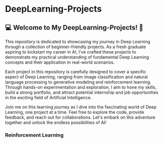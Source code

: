 # DeepLearning-Projects
## :computer: Welcome to My DeepLearning-Projects! 🚀

This repository is dedicated to showcasing my journey in Deep Learning through a collection of beginner-friendly projects. As a fresh graduate aspiring to kickstart my career in AI, I've crafted these projects to demonstrate my practical understanding of fundamental Deep Learning concepts and their application in real-world scenarios.

Each project in this repository is carefully designed to cover a specific aspect of Deep Learning, ranging from image classification and natural language processing to generative modeling and reinforcement learning. Through hands-on experimentation and exploration, I aim to hone my skills, build a strong portfolio, and attract potential internship and job opportunities in the exciting field of Artificial Intelligence.

Join me on this learning journey as I dive into the fascinating world of Deep Learning, one project at a time. Feel free to explore the code, provide feedback, and reach out for collaborations. Let's embark on this adventure together and unlock the endless possibilities of AI!





### Reinforcement Learning
